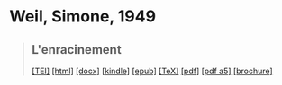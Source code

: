 # Weil, Simone, 1949

> ## L'enracinement
>  <a target="_blank" title="Source XML/TEI" class="mime48 tei" href="https://hurlus.github.io/tei/weil-simone1949_enracinement.xml">[TEI]</a>  <a target="_blank" title="HTML une page" class="mime48 html" href="https://hurlus.github.io/weil-simone1949_enracinement/weil-simone1949_enracinement.html">[html]</a>  <a target="_blank" title="Bureautique (LibreOffice, MS.Word)" class="mime48 docx" href="https://hurlus.github.io/weil-simone1949_enracinement/weil-simone1949_enracinement.docx">[docx]</a>  <a target="_blank" title="Amazon.kindle" class="mime48 mobi" href="https://hurlus.github.io/weil-simone1949_enracinement/weil-simone1949_enracinement.mobi">[kindle]</a>  <a target="_blank" title="EPUB, pour liseuses et téléphones" class="mime48 epub" href="https://hurlus.github.io/weil-simone1949_enracinement/weil-simone1949_enracinement.epub">[epub]</a>  <a target="_blank" title="LaTeX" class="mime48 tex" href="https://hurlus.github.io/weil-simone1949_enracinement/weil-simone1949_enracinement.tex">[TeX]</a>  <a target="_blank" title="PDF à imprimer, A4 2 colonnes" class="mime48 pdf" href="https://hurlus.github.io/weil-simone1949_enracinement/weil-simone1949_enracinement.pdf">[pdf]</a>  <a target="_blank" title="PDF à lire, A5 une colonne" class="mime48 a5" href="https://hurlus.github.io/weil-simone1949_enracinement/weil-simone1949_enracinement_a5.pdf">[pdf a5]</a>  <a target="_blank" title="Brochure à agrafer, pdf imposé pour imprimante recto/verso" class="mime48 brochure" href="https://hurlus.github.io/weil-simone1949_enracinement/weil-simone1949_enracinement_brochure.pdf">[brochure]</a> 
